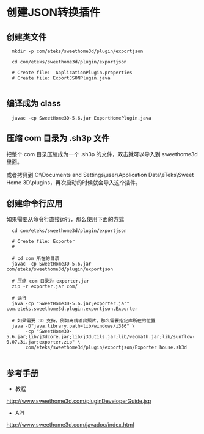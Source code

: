 # 创建JSON转换插件

## 创建类文件

```
  mkdir -p com/eteks/sweethome3d/plugin/exportjson
  
  cd com/eteks/sweethome3d/plugin/exportjson
  
  # Create file:  ApplicationPlugin.properties
  # Create file: ExportJSONPlugin.java
  
```

## 编译成为 class

```
  javac -cp SweetHome3D-5.6.jar ExportHomePlugin.java
```

## 压缩 com 目录为 .sh3p 文件

把整个 com 目录压缩成为一个 .sh3p 的文件，双击就可以导入到 sweethome3d 里面。

或者拷贝到 C:\Documents and Settings\user\Application Data\eTeks\Sweet Home 3D\plugins，再次启动的时候就会导入这个插件。


## 创建命令行应用

如果需要从命令行直接运行，那么使用下面的方式

```
  cd com/eteks/sweethome3d/plugin/exportjson
  
  # Create file: Exporter
  # 

  # cd com 所在的目录
  javac -cp SweetHome3D-5.6.jar com/eteks/sweethome3d/plugin/exportjson
  
  # 压缩 com 目录为 exporter.jar
  zip -r exporter.jar com/
  
  # 运行
  java -cp "SweetHome3D-5.6.jar;exporter.jar" com.eteks.sweethome3d.plugin.exportjson.Exporter
  
  # 如果需要 3D 支持，例如离线输出照片，那么需要指定库所在的位置
  java -D"java.library.path=lib/windows/i386" \
       -cp "SweetHome3D-5.6.jar;lib/j3dcore.jar;lib/j3dutils.jar;lib/vecmath.jar;lib/sunflow-0.07.3i.jar;exporter.zip" \
       com/eteks/sweethome3d/plugin/exportjson/Exporter house.sh3d
  
```

## 参考手册

* 教程

http://www.sweethome3d.com/pluginDeveloperGuide.jsp

* API

http://www.sweethome3d.com/javadoc/index.html

